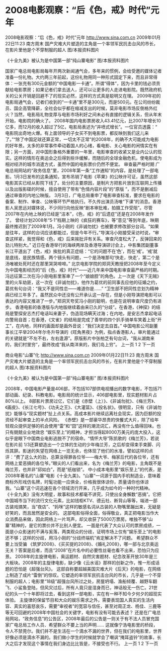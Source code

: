 # 2008电影观察：“后《色，戒》时代”元年

2008电影观察：“后《色，戒》时代”元年
http://www.sina.com.cn  2009年01月22日11:23  南方周末
国产灾难大片塑造的主角是一个率领军民抗击台风的市长，在影片里他是个不穿制服的超人 图/本报资料图片

《十全九美》被认为是中国第一部“纯山寨电影” 图/本报资料图片

国家广电总局电影局每年开两次新闻通气会，多年来的惯例，会给受邀的媒体记者准备一份礼物。大约两三年前起，这份礼物用同一种形式固定下来，而且非常得体：一张充有300元金额的“中国电影一卡通”。所谓“得体”，因为卡里的钱必须贡献给电影票房；如果记者们拿去送人，还可以让更多的人走进电影院。既然政府机关的公关开销是回避不了的现实必然，这样的方式真是聪明又在理。
2009年初的电影局通气会，记者们收到的“一卡通”里不是300元，而是500元。在公司纷纷裁员、国企高管降薪，全社会似乎都在缩减支出的时候，莫非电影市场反倒格外红火？当然，电影局礼物变厚与电影市场利好之间未必有直接的逻辑关系，但从年末开始，电影院的确火了。
2008年国内电影票房收入43.41亿元，比2007年增长10亿多，而12月的收入超过了5亿，电影局表述为“井喷式增长”。一位官员透露：“ 电影院出奇地火爆。有上面领导的子女买不到电影票，都反映到我们这儿来了。”“除了中国足球还算正常，一切太不正常”的2008年，的确不大可能成为电影的好年景。太多的非常事件牵动着国人的心绪，看电影、关心电影的闲情实在有限；另一方面，对中国形象格外重要的一年里，电影审查的收紧又是业内公认的现实。这样的情形在奥运会之后得到些许缓解，而随后的全球金融危机，使电影成为相对经济的城市消遣方式，虽然中国的电影票价仍然不便宜。
审查最严格时期
广电总局网站的“政务信息”里，2008年第一条“工作通知”的内容，是处理了一部电影。1月3日发布的这条通知，宣布吊销了电影《苹果》的公映许可证，虽然这部电影其实已经从影院下线了。处分的主要原因，是制片方把影片放到互联网上传播以及出版影碟的时候，擅自使用了带有“色情内容片段”的“原版 ”，而不是删减后通过审查的内地公映版。
3月3日，广电总局重申了电影审查标准，要求在电影的备案、制作、审查、公映等环节严格执行。不久传出演员汤唯“下课”的消息。香港影人吴思远对媒体说，不少同行向他反映“剧本审批难，拍摄工作受阻”。尽管2007年在内地上映的已经是“洁本”，《色，戒》的“后遗症”还是在2008年发作了。
曾经计划2008年“5·1”档期上映的《疯狂的赛车》，等“意见”等到年底，映期最终推迟到了2009年1月。冯小刚的《非诚勿扰》也被要求修改部分台词。“如果是往年，这样的台词应该都能过，但是今年不行。”导演冯小刚接受采访时说，“审查这样紧，我觉得和《色，戒》后来挨批评有关系。审查尺度松大了，反弹回来的劲儿特别大。”
近日在香港举行的海峡两岸及香港导演研讨会上，中影集团副董事长江平道出了《色，戒》挨批的真正症结：“它的问题不在‘色’，而在‘戒’。‘戒’就是底线，是民族情感。两个镜头有问题，一个是汤唯那句‘快走，快走’，第二个是汤唯被处死时还在那里哭哭啼啼。”
北京电影学院的郑洞天教授把2008年至今定义为中国电影经历的“后《色，戒》时代”——近几年来中国电影审查最严格的时期。
冯远征第二次在冯小刚电影里客串了一个“娘娘腔”的角色。上一次是《天下无贼》里的火车劫匪，这一次在《非诚勿扰》，他作为葛优的前同事去应他的征婚之约，葛优有句台词：“我又不是同性恋——难道你是……”
“卫生部不把同性恋划为精神病已经三年多了。虽然民众中还没有公开承认这一存在，但是小刚导演把电影可以表达的内容又推进了一步。”郑洞天夸奖冯小刚的聪明，也是在说明审查尺度仍有进步。
香港电影的香港版与内地版继续着由来已久的“分歧”。在香港，《神探》的结局是警探安志杰打电话叫来妻子，伪造现场瞒天过海；在内地，是安志杰拿起电话向警局自首；在香港，《文雀》的结局是完成了善举的四个扒手骑单车笑着上街“开工”，在内地，同样的画面却是画外音说：“我们决定去自首。”
中国电影公司副董事长江平举2004年尔冬升导演的《旺角黑夜》为例，指点香港影人，审片能通过的关键就是“不左不右，左右逢源”。原版影片中张柏芝有句台词，“我从湖南来的，我们村里穷”，最终改成“我从南洋来的，我们岛上穷”。
上一页
1
2
下一页

商业电影“山寨”化
http://www.sina.com.cn  2009年01月22日11:23  南方周末
国产灾难大片塑造的主角是一个率领军民抗击台风的市长，在影片里他是个不穿制服的超人 图/本报资料图片

《十全九美》被认为是中国第一部“纯山寨电影” 图/本报资料图片

2008年，中国电影产量是406部，不包括107部供电视播出的数字电影，不包括71部动画、纪录、科教电影。电影局的统计显示，406部电影里，现实题材影片占80%以上。
8部影片票房过亿，它们是《赤壁（上）》、《非诚勿扰》、《梅兰芳》、《画皮》、《长江七号》、《功夫之王》、《大灌篮》、《投名状》。很明显，只有《非诚勿扰》能够与“现实题材”扯上点关系。高成本影片继续远离社会现实，因为巨额的投资经不起审查上的半点风险。
《赤壁》是一部豪华昂贵的快餐式大片，除了给年轻观众提供足够的机会使用“雷”和“囧”这样的潮流词汇，再没有什么值得回味。也只有兢兢业业地效忠 “娱乐至上”的精神，才担当得起8000万美元的庞大投入，这似乎是眼下中国商业电影逃脱不了的宿命。“情怀大导”陈凯歌的《梅兰芳》，若说在影片前 1/3还算塑造出一个立体的生动的少年梅兰芳，之后却变得束手束脚、闪烁其辞。影迷的失望在网络上一览无余，也体现了他们的水准，譬如这样的点评：“费了这么大的劲，总算没得罪各位爷——梅大爷、梅家后代的各位爷，还有网络上爱恶搞的各位爷。”眼尖的人们看出来，名为《梅兰芳》的电影，主角既不是梅兰芳，也并非“邱如白”，而是“纸枷锁”。
中小成本电影里“娱乐至上”的代表，是2008年著名的“山寨”电影《十全九美》。“山寨”一词源于国内手机制造业，意味着商标外形戏仿名牌，时髦功能一应俱全，价格我很体谅你，质量请你也体谅我。“山寨”这个词迅速在各个领域流行开来，几乎成为如今的一种时代精神。
《十全九美》没有大明星，故事和技术都毫不讲究，只使出全身解数“恶搞”。它把中国城市当下的流行文化元素，比如钱柜KTV、德云社、断背山等等，端进一部古装戏搞笑，当“夜店”、“妈咪”这样的敏感名词从古装的人物嘴里蹦出来，无疑是好笑的，而且居然是安全的。
这部电影俗得全面，俗得敬业，真正把电影当作大众消费品来做，因此网络上一片骂声，却又收获了5000万票房。唯独不够“山寨”精神的，是它的票价并不比别人便宜。
一面是代表了大众认可的票房成绩，一面是小众影迷的不满与奚落，两类观众的分歧，证明市场上仅有“娱乐至上”的电影还不够；这样的分歧，用冯小刚的“分歧终端机”肯定解决不了问题。
希望群众不要上当受骗
《筑梦2008》、《买买提的2008》、《婚礼2008》，哪一部与北京奥运无关？答案是后者，而且“2008”在片名中的必要性丝毫也看不出来，恐怕只为应景。
2008年的主旋律电影，奥运题材、自然灾害题材、纪念改革开放30年是三大板块。2008年的主旋律电影，缺少像《云水谣》那样的创新之作，惟一形成话题的恐怕是《超强台风》。
这部自称要超越美国灾难大片《后天》的电影，在网络上制造了成片“雷倒”的惊叹。它塑造的率领军民抗击台风的市长，几乎是一个不穿制服的超人；电影里“18级”超强台风所过之处，房屋坍塌、渔船倾覆、越野车翻飞、小鲨鱼登陆，但风灾过后，所有人竟只是湿身而已，神话般无一伤亡。21世纪的头一个十年即将过去，看到这样一部电影，实在有一种不知今夕何夕的超现实体验。
主旋律的保留节目和大众的娱乐需求之外，需要表现国人真实的生活内容、真实的喜怒哀乐，需要“审视者”的宽容与信任，甚至对周正龙、杨佳、三鹿等等无可回避的2008年中国社会的关键字，电影有没有可能去表述？
还是在广电总局网站，“政务信息”的公告区，2008年最后的公告是一则关于有不法人员冒充国家广电总局工作人员、希望群众不要上当的声明……
这就像宁浩电影里的桥段，令人不禁莞尔。我们并不是生活在一个滴水不漏的世界，但在我们的电影里，世界好像必须是滴水不漏的。我们做小学生的时候就学会了嘲讽“掩耳盗铃”的故事，长大之后才发现这个事情在我们身边比比皆是，不接受也不行。
上一页
1
2
下一页

